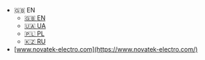 <!-- _navbar.md -->

-   🇬🇧 EN
    -   [🇬🇧 EN](/en/)
    -   [🇺🇦 UA](/ua/)
    -   [🇵🇱 PL](/pl/)
    -   [🇰🇿 RU](/ru/)
-   [www.novatek-electro.com](https://www.novatek-electro.com/)
